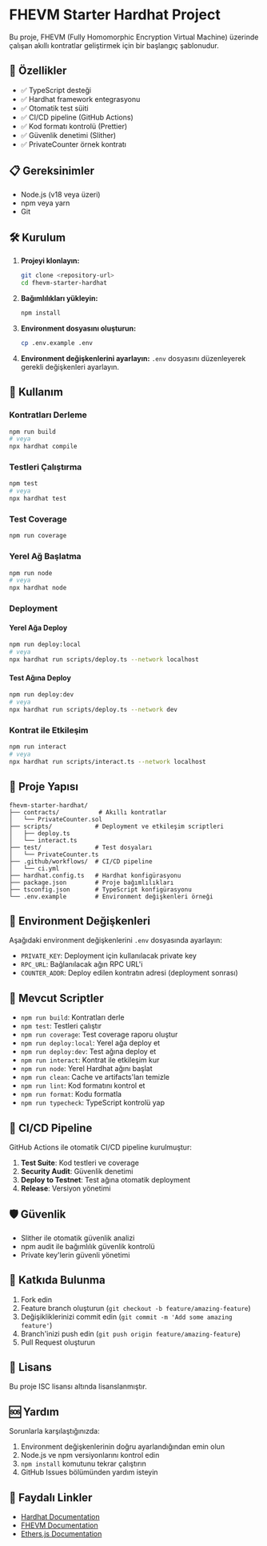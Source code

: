 # FHEVM Starter Hardhat Project

Bu proje, FHEVM (Fully Homomorphic Encryption Virtual Machine) üzerinde çalışan akıllı kontratlar geliştirmek için bir başlangıç şablonudur.

## 🚀 Özellikler

- ✅ TypeScript desteği
- ✅ Hardhat framework entegrasyonu
- ✅ Otomatik test süiti
- ✅ CI/CD pipeline (GitHub Actions)
- ✅ Kod formatı kontrolü (Prettier)
- ✅ Güvenlik denetimi (Slither)
- ✅ PrivateCounter örnek kontratı

## 📋 Gereksinimler

- Node.js (v18 veya üzeri)
- npm veya yarn
- Git

## 🛠️ Kurulum

1. **Projeyi klonlayın:**
   ```bash
   git clone <repository-url>
   cd fhevm-starter-hardhat
   ```

2. **Bağımlılıkları yükleyin:**
   ```bash
   npm install
   ```

3. **Environment dosyasını oluşturun:**
   ```bash
   cp .env.example .env
   ```

4. **Environment değişkenlerini ayarlayın:**
   `.env` dosyasını düzenleyerek gerekli değişkenleri ayarlayın.

## 🔧 Kullanım

### Kontratları Derleme
```bash
npm run build
# veya
npx hardhat compile
```

### Testleri Çalıştırma
```bash
npm test
# veya
npx hardhat test
```

### Test Coverage
```bash
npm run coverage
```

### Yerel Ağ Başlatma
```bash
npm run node
# veya
npx hardhat node
```

### Deployment

#### Yerel Ağa Deploy
```bash
npm run deploy:local
# veya
npx hardhat run scripts/deploy.ts --network localhost
```

#### Test Ağına Deploy
```bash
npm run deploy:dev
# veya
npx hardhat run scripts/deploy.ts --network dev
```

### Kontrat ile Etkileşim
```bash
npm run interact
# veya
npx hardhat run scripts/interact.ts --network localhost
```

## 📁 Proje Yapısı

```
fhevm-starter-hardhat/
├── contracts/           # Akıllı kontratlar
│   └── PrivateCounter.sol
├── scripts/            # Deployment ve etkileşim scriptleri
│   ├── deploy.ts
│   └── interact.ts
├── test/               # Test dosyaları
│   └── PrivateCounter.ts
├── .github/workflows/  # CI/CD pipeline
│   └── ci.yml
├── hardhat.config.ts   # Hardhat konfigürasyonu
├── package.json        # Proje bağımlılıkları
├── tsconfig.json       # TypeScript konfigürasyonu
└── .env.example        # Environment değişkenleri örneği
```

## 🔐 Environment Değişkenleri

Aşağıdaki environment değişkenlerini `.env` dosyasında ayarlayın:

- `PRIVATE_KEY`: Deployment için kullanılacak private key
- `RPC_URL`: Bağlanılacak ağın RPC URL'i
- `COUNTER_ADDR`: Deploy edilen kontratın adresi (deployment sonrası)

## 📝 Mevcut Scriptler

- `npm run build`: Kontratları derle
- `npm test`: Testleri çalıştır
- `npm run coverage`: Test coverage raporu oluştur
- `npm run deploy:local`: Yerel ağa deploy et
- `npm run deploy:dev`: Test ağına deploy et
- `npm run interact`: Kontrat ile etkileşim kur
- `npm run node`: Yerel Hardhat ağını başlat
- `npm run clean`: Cache ve artifacts'ları temizle
- `npm run lint`: Kod formatını kontrol et
- `npm run format`: Kodu formatla
- `npm run typecheck`: TypeScript kontrolü yap

## 🔄 CI/CD Pipeline

GitHub Actions ile otomatik CI/CD pipeline kurulmuştur:

1. **Test Suite**: Kod testleri ve coverage
2. **Security Audit**: Güvenlik denetimi
3. **Deploy to Testnet**: Test ağına otomatik deployment
4. **Release**: Versiyon yönetimi

## 🛡️ Güvenlik

- Slither ile otomatik güvenlik analizi
- npm audit ile bağımlılık güvenlik kontrolü
- Private key'lerin güvenli yönetimi

## 🤝 Katkıda Bulunma

1. Fork edin
2. Feature branch oluşturun (`git checkout -b feature/amazing-feature`)
3. Değişikliklerinizi commit edin (`git commit -m 'Add some amazing feature'`)
4. Branch'inizi push edin (`git push origin feature/amazing-feature`)
5. Pull Request oluşturun

## 📄 Lisans

Bu proje ISC lisansı altında lisanslanmıştır.

## 🆘 Yardım

Sorunlarla karşılaştığınızda:

1. Environment değişkenlerinin doğru ayarlandığından emin olun
2. Node.js ve npm versiyonlarını kontrol edin
3. `npm install` komutunu tekrar çalıştırın
4. GitHub Issues bölümünden yardım isteyin

## 🔗 Faydalı Linkler

- [Hardhat Documentation](https://hardhat.org/docs)
- [FHEVM Documentation](https://docs.fhevm.org)
- [Ethers.js Documentation](https://docs.ethers.org)